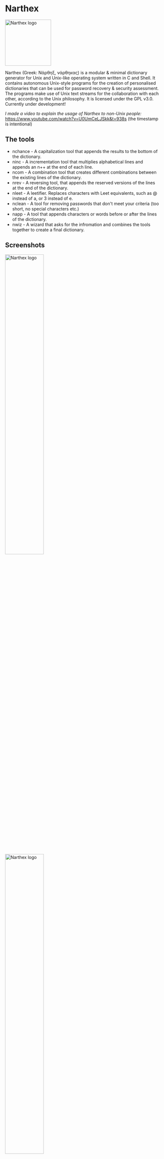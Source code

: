 # Narthex
<img src="https://mcdim.xyz/projects/n/narthexblack.png" alt="Narthex logo" style="height: 150px; width:150px;"/>

Narthex (Greek: Νάρθηξ, νάρθηκας) is a modular & minimal dictionary generator for Unix and Unix-like operating system written in C and Shell. It contains autonomous Unix-style programs for the creation of personalised dictionaries that can be used for password recovery & security assessment. The programs make use of Unix text streams for the collaboration with each other, according to the Unix philosophy. It is licensed under the GPL v3.0. Currently under development!

*I made a video to explain the usage of Narthex to non-Unix people:*
https://www.youtube.com/watch?v=U0UmCeLJSkk&t=938s
(the timestamp is intentional)

## The tools
+ nchance   -  A capitalization tool that appends the results to the bottom of the dictionary.
+ ninc      -  A incrementation tool that multiplies alphabetical lines and appends an n++ at the end of each line.
+ ncom      -  A combination tool that creates different combinations between the existing lines of the dictionary.
+ nrev      -  A reversing tool, that appends the reserved versions of the lines at the end of the dictionary.
+ nleet     -  A leetifier. Replaces characters with Leet equivalents, such as @ instead of a, or 3 instead of e.
+ nclean    -  A tool for removing passwords that don't meet your criteria (too short, no special characters etc.)
+ napp      -  A tool that appends characters or words before or after the lines of the dictionary.
+ nwiz      -  A wizard that asks for the infromation and combines the tools together to create a final dictionary.

## Screenshots
<p float="left">
<img src="https://mcdim.xyz/projects/n/screens/narthex2.png" alt="Narthex logo" width=50%/>
<img src="https://mcdim.xyz/projects/n/screens/narthex1.png" alt="Narthex logo" width=50%/>
</p>

## Install
In order to install, execute the following commands:
```
$ git clone https://github.com/MichaelDim02/Narthex.git && cd Narthex
$ sudo make install
```

## Usage
For easy use, there is a wizard program, nwiz, that you can use. Just run
```
nwiz
```
And it will ask you for the target's information & generate the dictionary for you.

For advanced usage, you can read the manpages of each tool. What they all do, really, is enhance small dictionaries. For example you can run
```
cat words.txt | nhance -f | nrev | nleet | ninc 1 10 > words2.txt
```
on a small wordlist and you can see the result for yourself.
